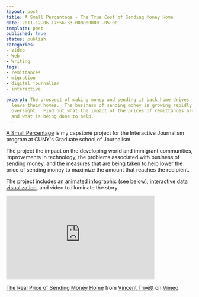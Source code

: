 ```yaml
---
layout: post
title: A Small Percentage - The True Cost of Sending Money Home
date: 2011-12-06 17:56:33.000000000 -05:00
template: post
published: true
status: publish
categories:
- Video
- Web
- Writing
tags:
- remittances
- migration
- digital journalism
- interactive

excerpt: The prospect of making money and sending it back home drives millions to
  leave their homes.  The business of sending money is growing rapidly with little
  oversight.  Find out what the impact of the prices of remittances are on some countries
  and what is being done to help.
---
```

[A Small Percentage](http://asmallpercentage.journalism.cuny.edu/) is my capstone project for the Interactive Journalism program at CUNY's Graduate school of Journalism.

The project the impact on the developing world and immigrant communities, improvements in technology, the problems associated with business of sending money, and the measures that are being taken to help lower the price of sending money to maximize the amount that reaches the recipient.

The project includes an [animated infographic](http://asmallpercentage.journalism.cuny.edu/remittances-explained/) (see below), [interactive data visualization](http://asmallpercentage.journalism.cuny.edu/what-the-developing-world-loses-to-remittance-prices/), and video to illuminate the story.

<iframe src="https://player.vimeo.com/video/33094733?title=0&amp;byline=0&amp;portrait=0" width="400" height="225" frameborder="0" webkitallowfullscreen="" mozallowfullscreen="" allowfullscreen=""></iframe>

[The Real Price of Sending Money Home](http://vimeo.com/33094733) from [Vincent Trivett](http://vimeo.com/user5092947) on [Vimeo](http://vimeo.com).